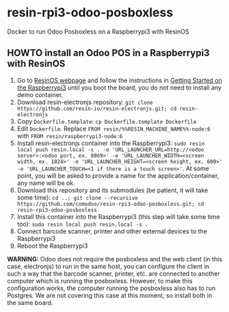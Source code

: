 # resin-rpi3-odoo-posboxless
Docker to run Odoo Posboxless on a Raspberrypi3 with ResinOS

## HOWTO install an Odoo POS in a Raspberrypi3 with ResinOS
1. Go to [ResinOS webpage](https://resinos.io/) and follow the instructions in [Getting Started on the Raspberrypi3](https://resinos.io/docs/raspberrypi3/gettingstarted/) until you boot the board, you do not need to install any demo container.
2. Download resin-electronjs repository: `git clone https://github.com/resin-io/resin-electronjs.git; cd resin-electronjs`
3. Copy `Dockerfile.template`: `cp Dockerfile.template Dockerfile`
4. Edit `Dockerfile`. Replace `FROM resin/%%RESIN_MACHINE_NAME%%-node:6` with `FROM resin/raspberrypi3-node:6`
5. Install resin-electronjs container into the Raspberrypi3: `sudo resin local push resin.local -s . -e 'URL_LAUNCHER_URL=http://<odoo server>:<odoo port, ex. 8069>' -e 'URL_LAUNCHER_WIDTH=<screen width, ex. 1024>' -e 'URL_LAUNCHER_HEIGHT=<screen height, ex. 600>' -e 'URL_LAUNCHER_TOUCH=<1 if there is a touch screen>'`. At some point, you will be asked to provide a name for the application/container, any name will be ok.
6. Download this repository and its submodules (be patient, it will take some time): `cd ..; git clone --recursive https://github.com/comodoo/resin-rpi3-odoo-posboxless.git; cd resin-rpi3-odoo-posboxless`
7. Install this container into the Raspberrypi3 (this step will take some time too): `sudo resin local push resin.local -s .`
8. Connect barcode scanner, printer and other external devices to the Raspberrypi3
9. Reboot the Raspberrypi3

**WARNING:** Odoo does not require the posboxless and the web client (in this case, electronjs) to run in the same host, you can configure the client in such a way that the barcode scanner, printer, etc. are connected to another computer which is running the posboxless. However, to make this configuration works, the computer running the posboxless also has to run Postgres. We are not covering this case at this moment, so install both in the same board.
